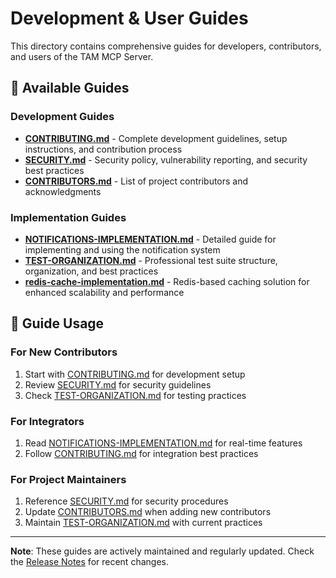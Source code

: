 # Development & User Guides

This directory contains comprehensive guides for developers, contributors, and users of the TAM MCP Server.

## 📖 **Available Guides**

### **Development Guides**
- **[CONTRIBUTING.md](CONTRIBUTING.md)** - Complete development guidelines, setup instructions, and contribution process
- **[SECURITY.md](SECURITY.md)** - Security policy, vulnerability reporting, and security best practices
- **[CONTRIBUTORS.md](CONTRIBUTORS.md)** - List of project contributors and acknowledgments

### **Implementation Guides**
- **[NOTIFICATIONS-IMPLEMENTATION.md](NOTIFICATIONS-IMPLEMENTATION.md)** - Detailed guide for implementing and using the notification system
- **[TEST-ORGANIZATION.md](TEST-ORGANIZATION.md)** - Professional test suite structure, organization, and best practices
- **[redis-cache-implementation.md](redis-cache-implementation.md)** - Redis-based caching solution for enhanced scalability and performance

## 🎯 **Guide Usage**

### **For New Contributors**
1. Start with [CONTRIBUTING.md](CONTRIBUTING.md) for development setup
2. Review [SECURITY.md](SECURITY.md) for security guidelines
3. Check [TEST-ORGANIZATION.md](TEST-ORGANIZATION.md) for testing practices

### **For Integrators**
1. Read [NOTIFICATIONS-IMPLEMENTATION.md](NOTIFICATIONS-IMPLEMENTATION.md) for real-time features
2. Follow [CONTRIBUTING.md](CONTRIBUTING.md) for integration best practices

### **For Project Maintainers**
1. Reference [SECURITY.md](SECURITY.md) for security procedures
2. Update [CONTRIBUTORS.md](CONTRIBUTORS.md) when adding new contributors
3. Maintain [TEST-ORGANIZATION.md](TEST-ORGANIZATION.md) with current practices

---

**Note**: These guides are actively maintained and regularly updated. Check the [Release Notes](../reference/RELEASE-NOTES.md) for recent changes.
